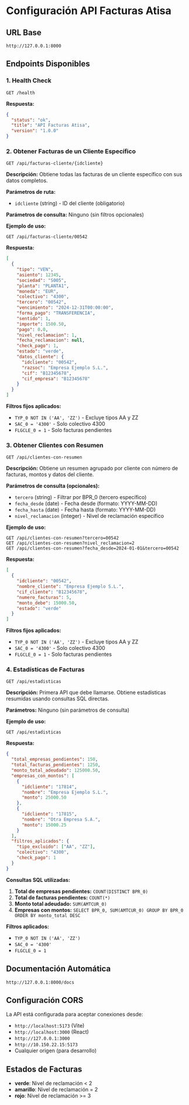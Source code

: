 # Configuración API Facturas Atisa

## URL Base
```
http://127.0.0.1:8000
```

## Endpoints Disponibles

### 1. Health Check
```
GET /health
```
**Respuesta:**
```json
{
  "status": "ok",
  "title": "API Facturas Atisa",
  "version": "1.0.0"
}
```

### 2. Obtener Facturas de un Cliente Específico
```
GET /api/facturas-cliente/{idcliente}
```

**Descripción:** Obtiene todas las facturas de un cliente específico con sus datos completos.

**Parámetros de ruta:**
- `idcliente` (string) - ID del cliente (obligatorio)

**Parámetros de consulta:** Ninguno (sin filtros opcionales)

**Ejemplo de uso:**
```
GET /api/facturas-cliente/00542
```

**Respuesta:**
```json
[
  {
    "tipo": "VEN",
    "asiento": 12345,
    "sociedad": "S005",
    "planta": "PLANTA1",
    "moneda": "EUR",
    "colectivo": "4300",
    "tercero": "00542",
    "vencimiento": "2024-12-31T00:00:00",
    "forma_pago": "TRANSFERENCIA",
    "sentido": 1,
    "importe": 1500.50,
    "pago": 0.0,
    "nivel_reclamacion": 1,
    "fecha_reclamacion": null,
    "check_pago": 1,
    "estado": "verde",
    "datos_cliente": {
      "idcliente": "00542",
      "razsoc": "Empresa Ejemplo S.L.",
      "cif": "B12345678",
      "cif_empresa": "B12345678"
    }
  }
]
```

**Filtros fijos aplicados:**
- `TYP_0 NOT IN ('AA', 'ZZ')` - Excluye tipos AA y ZZ
- `SAC_0 = '4300'` - Solo colectivo 4300
- `FLGCLE_0 = 1` - Solo facturas pendientes

### 3. Obtener Clientes con Resumen
```
GET /api/clientes-con-resumen
```

**Descripción:** Obtiene un resumen agrupado por cliente con número de facturas, montos y datos del cliente.

**Parámetros de consulta (opcionales):**
- `tercero` (string) - Filtrar por BPR_0 (tercero específico)
- `fecha_desde` (date) - Fecha desde (formato: YYYY-MM-DD)
- `fecha_hasta` (date) - Fecha hasta (formato: YYYY-MM-DD)
- `nivel_reclamacion` (integer) - Nivel de reclamación específico

**Ejemplo de uso:**
```
GET /api/clientes-con-resumen?tercero=00542
GET /api/clientes-con-resumen?nivel_reclamacion=2
GET /api/clientes-con-resumen?fecha_desde=2024-01-01&tercero=00542
```

**Respuesta:**
```json
[
  {
    "idcliente": "00542",
    "nombre_cliente": "Empresa Ejemplo S.L.",
    "cif_cliente": "B12345678",
    "numero_facturas": 5,
    "monto_debe": 15000.50,
    "estado": "verde"
  }
]
```

**Filtros fijos aplicados:**
- `TYP_0 NOT IN ('AA', 'ZZ')` - Excluye tipos AA y ZZ
- `SAC_0 = '4300'` - Solo colectivo 4300
- `FLGCLE_0 = 1` - Solo facturas pendientes

### 4. Estadísticas de Facturas
```
GET /api/estadisticas
```

**Descripción:** Primera API que debe llamarse. Obtiene estadísticas resumidas usando consultas SQL directas.

**Parámetros:** Ninguno (sin parámetros de consulta)

**Ejemplo de uso:**
```
GET /api/estadisticas
```

**Respuesta:**
```json
{
  "total_empresas_pendientes": 150,
  "total_facturas_pendientes": 1250,
  "monto_total_adeudado": 125000.50,
  "empresas_con_montos": [
    {
      "idcliente": "17814",
      "nombre": "Empresa Ejemplo S.L.",
      "monto": 25000.50
    },
    {
      "idcliente": "17815",
      "nombre": "Otra Empresa S.A.",
      "monto": 15000.25
    }
  ],
  "filtros_aplicados": {
    "tipo_excluido": ["AA", "ZZ"],
    "colectivo": "4300",
    "check_pago": 1
  }
}
```

**Consultas SQL utilizadas:**
1. **Total de empresas pendientes:** `COUNT(DISTINCT BPR_0)` 
2. **Total de facturas pendientes:** `COUNT(*)`
3. **Monto total adeudado:** `SUM(AMTCUR_0)`
4. **Empresas con montos:** `SELECT BPR_0, SUM(AMTCUR_0) GROUP BY BPR_0 ORDER BY monto_total DESC`

**Filtros aplicados:**
- `TYP_0 NOT IN ('AA', 'ZZ')`
- `SAC_0 = '4300'`
- `FLGCLE_0 = 1`

## Documentación Automática
```
http://127.0.0.1:8000/docs
```

## Configuración CORS
La API está configurada para aceptar conexiones desde:
- `http://localhost:5173` (Vite)
- `http://localhost:3000` (React)
- `http://127.0.0.1:3000`
- `http://10.150.22.15:5173`
- Cualquier origen (para desarrollo)

## Estados de Facturas
- **verde**: Nivel de reclamación < 2
- **amarillo**: Nivel de reclamación = 2
- **rojo**: Nivel de reclamación >= 3 